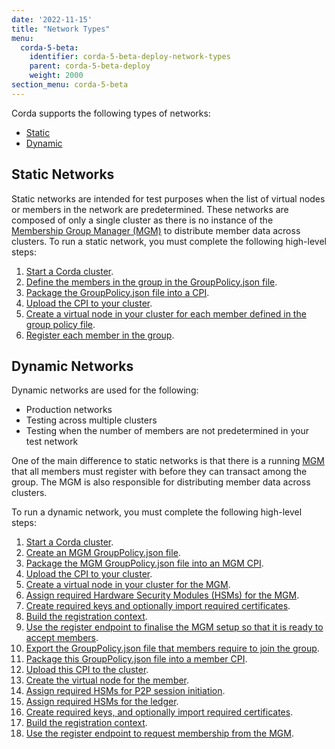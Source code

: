 ```yaml
---
date: '2022-11-15'
title: "Network Types"
menu:
  corda-5-beta:
    identifier: corda-5-beta-deploy-network-types
    parent: corda-5-beta-deploy
    weight: 2000
section_menu: corda-5-beta
---
```


Corda supports the following types of networks:
* [Static](#static-networks)
* [Dynamic](#dynamic-networks)

## Static Networks

Static networks are intended for test purposes when the list of virtual nodes or members in the network are predetermined.
These networks are composed of only a single cluster as there is no instance of the [Membership Group Manager (MGM)](../introduction/key-concepts.html#membership-management) to distribute member data across clusters.
To run a static network, you must complete the following high-level steps:
1. [Start a Corda cluster](deployment-tutorials/deploy-corda-cluster.html).
2. [Define the members in the group in the GroupPolicy.json file](../operating/operating-tutorials/onboarding/static-onboarding.html#create-the-group-policy-file).
3. [Package the GroupPolicy.json file into a CPI](../operating/operating-tutorials/onboarding/static-onboarding.html#create-a-cpi).
4. [Upload the CPI to your cluster](../operating/operating-tutorials/onboarding/static-onboarding.html#upload-the-cpi).
5. [Create a virtual node in your cluster for each member defined in the group policy file](../operating/operating-tutorials/onboarding/static-onboarding.html#create-virtual-nodes-for-each-member).
6. [Register each member in the group](../operating/operating-tutorials/onboarding/static-onboarding.html#register-members).

## Dynamic Networks

Dynamic networks are used for the following:
* Production networks
* Testing across multiple clusters
* Testing when the number of members are not predetermined in your test network

One of the main difference to static networks is that there is a running [MGM](../../introduction/key-concepts.html#membership-management) that all members must register with before they can transact among the group. The MGM is also responsible for distributing member data across clusters.

To run a dynamic network, you must complete the following high-level steps:
1. [Start a Corda cluster](deployment-tutorials/deploy-corda-cluster.html).
2. [Create an MGM GroupPolicy.json file](../operating/operating-tutorials/onboarding/mgm-onboarding.html#create-the-group-policy-file).
3. [Package the MGM GroupPolicy.json file into an MGM CPI](../operating/operating-tutorials/onboarding/mgm-onboarding.html#build-the-cpi).
4. [Upload the CPI to your cluster](../operating/operating-tutorials/onboarding/mgm-onboarding.html#upload-the-cpi).
5. [Create a virtual node in your cluster for the MGM](../operating/operating-tutorials/onboarding/mgm-onboarding.html#create-a-virtual-node).
6. [Assign required Hardware Security Modules (HSMs) for the MGM](../operating/operating-tutorials/onboarding/mgm-onboarding.html#assign-soft-hsm-and-generate-session-initiation-and-ecdh-key-pair).
7. [Create required keys and optionally import required certificates](../operating/operating-tutorials/onboarding/mgm-onboarding.html#configure-the-cluster-tls-key-pair-and-certificate).
8. [Build the registration context](../operating/operating-tutorials/onboarding/mgm-onboarding.html#build-registration-context).
9. [Use the register endpoint to finalise the MGM setup so that it is ready to accept members](../operating/operating-tutorials/onboarding/mgm-onboarding.html#register-the-mgm).
10. [Export the GroupPolicy.json file that members require to join the group](../operating/operating-tutorials/onboarding/dynamic-onboarding.html#generate-the-group-policy-file).
11. [Package this GroupPolicy.json file into a member CPI](../operating/operating-tutorials/onboarding/dynamic-onboarding.html#build-the-cpi).
12. [Upload this CPI to the cluster](../operating/operating-tutorials/onboarding/dynamic-onboarding.html#upload-the-cpi).
13. [Create the virtual node for the member](../operating/operating-tutorials/onboarding/dynamic-onboarding.html#create-a-virtual-node).
14. [Assign required HSMs for P2P session initiation](../operating/operating-tutorials/onboarding/dynamic-onboarding.html#configure-the-p2p-session-initiation-key-pair-and-certificate).
15. [Assign required HSMs for the ledger](../operating/operating-tutorials/onboarding/dynamic-onboarding.html#configure-the-ledger-key-pair-and-certificate).
16. [Create required keys, and optionally import required certificates](../operating/operating-tutorials/onboarding/dynamic-onboarding.html#configure-the-tls-key-pair-and-certificate).
17. [Build the registration context](../operating/operating-tutorials/onboarding/dynamic-onboarding.html#build-registration-context).
18. [Use the register endpoint to request membership from the MGM](../operating/operating-tutorials/onboarding/dynamic-onboarding.html#register-members).
